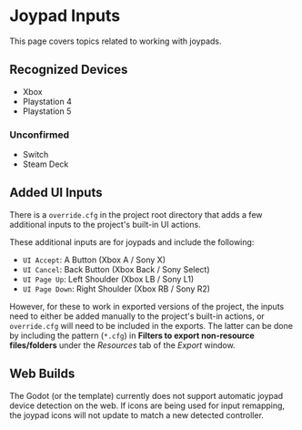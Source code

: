 # Joypad Inputs

This page covers topics related to working with joypads.

## Recognized Devices

- Xbox
- Playstation 4
- Playstation 5

### Unconfirmed

- Switch
- Steam Deck

## Added UI Inputs

There is a `override.cfg` in the project root directory that adds a few additional inputs to the project's built-in UI actions.  

These additional inputs are for joypads and include the following:  

- `UI Accept`: A Button (Xbox A / Sony X)  
- `UI Cancel`: Back Button (Xbox Back / Sony Select)  
- `UI Page Up`: Left Shoulder (Xbox LB / Sony L1)  
- `UI Page Down`: Right Shoulder (Xbox RB / Sony R2)  

However, for these to work in exported versions of the project, the inputs need to either be added manually to the project's built-in actions, or `override.cfg` will need to be included in the exports. The latter can be done by including the pattern (`*.cfg`) in **Filters to export non-resource files/folders** under the *Resources* tab of the *Export* window.

## Web Builds

The Godot (or the template) currently does not support automatic joypad device detection on the web. If icons are being used for input remapping, the joypad icons will not update to match a new detected controller.
